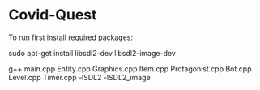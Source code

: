 # Covid-Quest

To run first install required packages:

sudo apt-get install libsdl2-dev libsdl2-image-dev

g++ main.cpp Entity.cpp Graphics.cpp Item.cpp Protagonist.cpp Bot.cpp Level.cpp Timer.cpp -lSDL2 -lSDL2_image

